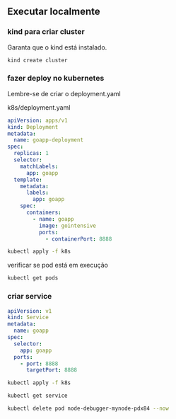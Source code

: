 
## Executar localmente

### kind para criar cluster

Garanta que o kind está instalado.

```sh
kind create cluster
```


### fazer deploy no kubernetes
Lembre-se de criar o deployment.yaml

k8s/deployment.yaml
```yaml
apiVersion: apps/v1
kind: Deployment
metadata:
  name: goapp-deployment
spec:
  replicas: 1
  selector:
    matchLabels:
      app: goapp
  template:
    metadata:
      labels:
        app: goapp
    spec:
      containers:
        - name: goapp
          image: gointensive
          ports:
            - containerPort: 8888
```

```sh
kubectl apply -f k8s
```

verificar se pod está em execução

```sh
kubectl get pods
```

### criar service

```yaml
apiVersion: v1
kind: Service
metadata:
  name: goapp
spec:
  selector:
    app: goapp
  ports:
    - port: 8888
      targetPort: 8888
```

```sh
kubectl apply -f k8s
```


```sh
kubectl get service 
```

```sh
kubectl delete pod node-debugger-mynode-pdx84 --now
```

